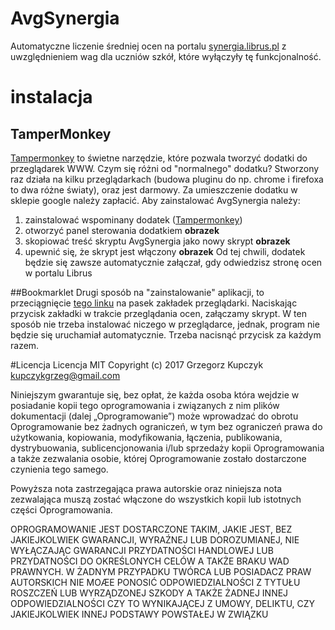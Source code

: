 # AvgSynergia
Automatyczne liczenie średniej ocen na portalu [synergia.librus.pl](https://synergia.librus.pl) z uwzględnieniem wag dla uczniów szkół, które wyłączyły tę funkcjonalność.


# instalacja
## TamperMonkey
   [Tampermonkey](https://tampermonkey.net/) to świetne narzędzie, które pozwala tworzyć dodatki do przeglądarek WWW. Czym się różni od "normalnego" dodatku? Stworzony raz działa na kilku przeglądarkach (budowa pluginu do np. chrome i firefoxa to dwa różne światy), oraz jest darmowy. Za umieszczenie dodatku w sklepie google należy zapłacić.
   Aby zainstalować AvgSynergia należy:
   

 1. zainstalować wspominany dodatek ([Tampermonkey](https://tampermonkey.net/))
 2. otworzyć panel sterowania dodatkiem **obrazek**
 3. skopiować treść skryptu AvgSynergia jako nowy skrypt **obrazek**
 4. upewnić się, że skrypt jest włączony **obrazek**
Od tej chwili, dodatek będzie się zawsze automatycznie załączał, gdy odwiedzisz stronę ocen w portalu Librus

##Bookmarklet
Drugi sposób na "zainstalowanie" aplikacji, to przeciągnięcie [tego linku](javascript:var%20s=document.createElement(%22script%22);document.body.appendChild(s),s.src=%22https://rawgit.com/GrzegorzKu/avgsynergia/master/dist/bookmarklet.js%22) na pasek zakładek przeglądarki. Naciskając przycisk zakładki w trakcie przeglądania ocen, załączamy skrypt. W ten sposób nie trzeba instalować niczego w przeglądarce, jednak, program nie będzie się uruchamiał automatycznie. Trzeba nacisnąć przycisk za każdym razem.

#Licencja
Licencja MIT
Copyright (c) 2017 Grzegorz Kupczyk kupczykgrzeg@gmail.com

Niniejszym gwarantuje się, bez opłat, że każda osoba która wejdzie w posiadanie kopii tego
oprogramowania i związanych z nim plików dokumentacji (dalej „Oprogramowanie”) może
wprowadzać do obrotu Oprogramowanie bez żadnych ograniczeń, w tym bez ograniczeń
prawa do użytkowania, kopiowania, modyfikowania, łączenia, publikowania,
dystrybuowania, sublicencjonowania i/lub sprzedaży kopii Oprogramowania a także
zezwalania osobie, której Oprogramowanie zostało dostarczone czynienia tego samego.

Powyższa nota zastrzegająca prawa autorskie oraz niniejsza nota zezwalająca muszą zostać
włączone do wszystkich kopii lub istotnych części Oprogramowania.

OPROGRAMOWANIE JEST DOSTARCZONE TAKIM, JAKIE JEST, BEZ JAKIEJKOLWIEK GWARANCJI,
WYRAŹNEJ LUB DOROZUMIANEJ, NIE WYŁĄCZAJĄC GWARANCJI PRZYDATNOŚCI HANDLOWEJ LUB
PRZYDATNOŚCI DO OKREŚLONYCH CELÓW A TAKŻE BRAKU WAD PRAWNYCH. W ŻADNYM
PRZYPADKU TWÓRCA LUB POSIADACZ PRAW AUTORSKICH NIE MOÆE PONOSIĆ
ODPOWIEDZIALNOŚCI Z TYTUŁU ROSZCZEŃ LUB WYRZĄDZONEJ SZKODY A TAKŻE ŻADNEJ INNEJ
ODPOWIEDZIALNOŚCI CZY TO WYNIKAJĄCEJ Z UMOWY, DELIKTU, CZY JAKIEJKOLWIEK INNEJ
PODSTAWY POWSTAŁEJ W ZWIĄZKU 